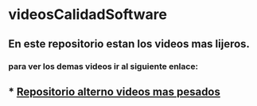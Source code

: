 # videosCalidadSoftware
## En este repositorio estan los videos mas lijeros.
### para ver los demas videos ir al siguiente enlace:
## * [Repositorio alterno videos mas pesados](https://epnecuador-my.sharepoint.com/:f:/g/personal/david_moreno01_epn_edu_ec/EjjYNqAyvQ5PtCbbVzVA42sBJESTao-5n6Rx_tUH6oZNCA?e=cZk0a7)
